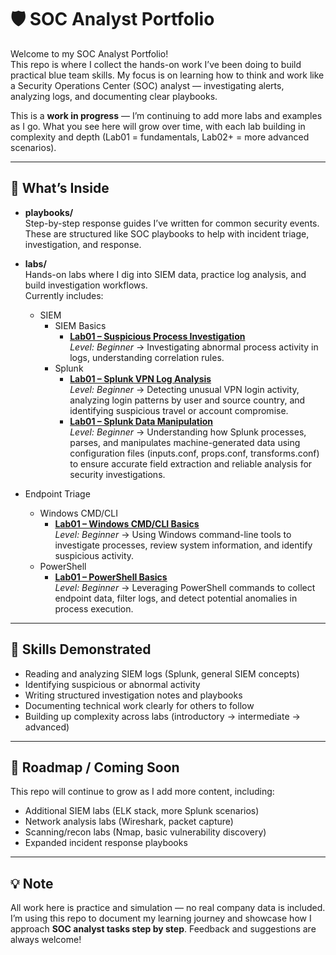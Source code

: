 # 🛡️ SOC Analyst Portfolio

Welcome to my SOC Analyst Portfolio!  
This repo is where I collect the hands-on work I’ve been doing to build practical blue team skills. My focus is on learning how to think and work like a Security Operations Center (SOC) analyst — investigating alerts, analyzing logs, and documenting clear playbooks.

This is a **work in progress** — I’m continuing to add more labs and examples as I go. What you see here will grow over time, with each lab building in complexity and depth (Lab01 = fundamentals, Lab02+ = more advanced scenarios).

---

## 📂 What’s Inside

- **playbooks/**  
  Step-by-step response guides I’ve written for common security events.  
  These are structured like SOC playbooks to help with incident triage, investigation, and response.  

- **labs/**  
  Hands-on labs where I dig into SIEM data, practice log analysis, and build investigation workflows.  
  Currently includes:
  - SIEM
      - SIEM Basics
        - **[Lab01 – Suspicious Process Investigation](labs/siem/siem-basics/Lab01-suspicious-process-investigation/Lab01-suspicious-process-investigation.md)**  
  *Level: Beginner* → Investigating abnormal process activity in logs, understanding correlation rules.
      - Splunk
        - **[Lab01 – Splunk VPN Log Analysis](labs/siem/splunk/Lab01-splunk-vpn-log-analysis/Lab01-splunk-vpn-log-analysis.md)**  
  *Level: Beginner* → Detecting unusual VPN login activity, analyzing login patterns by user and source country, and identifying suspicious travel or account compromise.
        - **[Lab01 – Splunk Data Manipulation](labs/siem/splunk/Lab02-splunk-data-manipulation/Lab02-splunk-data-manipulation-basics.md)**  
  *Level: Beginner* → Understanding how Splunk processes, parses, and manipulates machine-generated data using configuration files (inputs.conf, props.conf, transforms.conf) to ensure accurate field extraction and reliable analysis for security investigations.

- Endpoint Triage
    - Windows CMD/CLI
      - **[Lab01 – Windows CMD/CLI Basics](labs/endpoint-triage/windows-cli/Lab01-windows-cli-endpoint-triage-basics/Lab01-windows-cli-endpoint-triage-basics.md)**  
  *Level: Beginner* → Using Windows command-line tools to investigate processes, review system information, and identify suspicious activity.
    - PowerShell
      - **[Lab01 – PowerShell Basics](labs/siem/endpoint-triage/powershell/Lab01-powershell-endpoint-triage-basics/Lab01-powershell-endpoint-triage.basics.md)**  
  *Level: Beginner* → Leveraging PowerShell commands to collect endpoint data, filter logs, and detect potential anomalies in process execution.

---

## 🎯 Skills Demonstrated

- Reading and analyzing SIEM logs (Splunk, general SIEM concepts)  
- Identifying suspicious or abnormal activity  
- Writing structured investigation notes and playbooks  
- Documenting technical work clearly for others to follow  
- Building up complexity across labs (introductory → intermediate → advanced)  

---

## 🚀 Roadmap / Coming Soon

This repo will continue to grow as I add more content, including:  
- Additional SIEM labs (ELK stack, more Splunk scenarios)  
- Network analysis labs (Wireshark, packet capture)  
- Scanning/recon labs (Nmap, basic vulnerability discovery)  
- Expanded incident response playbooks  

---

## 💡 Note

All work here is practice and simulation — no real company data is included.  
I’m using this repo to document my learning journey and showcase how I approach **SOC analyst tasks step by step**. Feedback and suggestions are always welcome!
